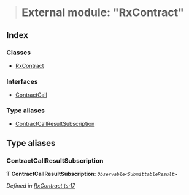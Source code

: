 > # External module: "RxContract"

## Index

### Classes

* [RxContract](../classes/_rxcontract_.rxcontract.md)

### Interfaces

* [ContractCall](../interfaces/_rxcontract_.contractcall.md)

### Type aliases

* [ContractCallResultSubscription](_rxcontract_.md#contractcallresultsubscription)

## Type aliases

###  ContractCallResultSubscription

Ƭ **ContractCallResultSubscription**: *`Observable<SubmittableResult>`*

*Defined in [RxContract.ts:17](https://github.com/polkadot-js/api/blob/411d432/packages/api-contract/src/RxContract.ts#L17)*